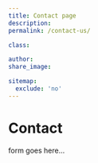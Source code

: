 ```yaml
---
title: Contact page
description:
permalink: /contact-us/

class:

author:
share_image:

sitemap:
  exclude: 'no'
---
```


# Contact

form goes here...